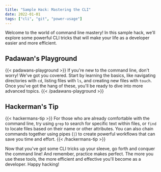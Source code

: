 ```yaml
---
title: "Sample Hack: Mastering the CLI"
date: 2022-01-01
tags: ["cli", "git", "power-usage"]
---
```


Welcome to the world of command line mastery! In this sample hack, we'll explore some powerful CLI tricks that will make your life as a developer easier and more efficient.

## Padawan's Playground

{{< padawans-playground >}}
If you're new to the command line, don't worry! We've got you covered. Start by learning the basics, like navigating directories with `cd`, listing files with `ls`, and creating new files with `touch`. Once you've got the hang of these, you'll be ready to dive into more advanced topics.
{{< /padawans-playground >}}

## Hackerman's Tip

{{< hackermans-tip >}}
For those who are already comfortable with the command line, try using `grep` to search for specific text within files, or `find` to locate files based on their name or other attributes. You can also chain commands together using pipes (`|`) to create powerful workflows that can save you time and effort.
{{< /hackermans-tip >}}

Now that you've got some CLI tricks up your sleeve, go forth and conquer the command line! And remember, practice makes perfect. The more you use these tools, the more efficient and effective you'll become as a developer. Happy hacking!